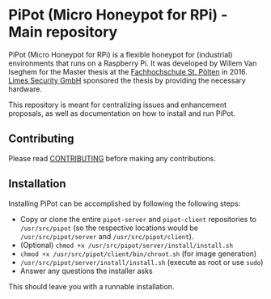 # PiPot (Micro Honeypot for RPi) - Main repository

PiPot (Micro Honeypot for RPi) is a flexible honeypot for (industrial) 
environments that runs on a Raspberry Pi. It was developed by Willem Van 
Iseghem for the Master thesis at the 
[Fachhochschule St. Pölten](https://www.fhstp.ac.at/) in 2016. [Limes Security
GmbH](https://www.limessecurity.com) sponsored the thesis by providing the 
necessary hardware.

This repository is meant for centralizing issues and enhancement proposals, as
well as documentation on how to install and run PiPot.

## Contributing

Please read [CONTRIBUTING](.github/CONTRIBUTING.md) before making any 
contributions.

## Installation

Installing PiPot can be accomplished by following the following steps:

* Copy or clone the entire `pipot-server` and `pipot-client` repositories to 
`/usr/src/pipot` (so the respective locations would be `/usr/src/pipot/server`
and `/usr/src/pipot/client`).
* (Optional) `chmod +x /usr/src/pipot/server/install/install.sh`
* `chmod +x /usr/src/pipot/client/bin/chroot.sh` (for image generation)
* `/usr/src/pipot/server/install/install.sh` (execute as root or use `sudo`)
* Answer any questions the installer asks

This should leave you with a runnable installation.

